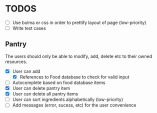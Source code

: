 # TODOS

- [ ] Use bulma or css in order to prettify layout of page (low-priority)
- [ ] Write test cases 

## Pantry
The users should only be able to modify, add, delete etc to their owned resources.
- [x] User can add 
    - [x] References to Food database to check for valid input
- [ ] Autocomplete based on food database items
- [x] User can delete pantry item 
- [x] User can delete all pantry items
- [ ] User can sort ingredients alphabetically (low-priority)
- [ ] Add messages (error, sucess, etc) for the user convenience